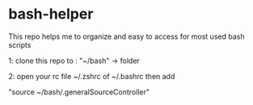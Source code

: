 # bash-helper

This repo helps me to organize and easy to access for most used bash scripts

1: clone this repo to : "~/bash" -> folder 

2: open your rc file ~/.zshrc of ~/.bashrc then add 

"source ~/bash/.generalSourceController"
